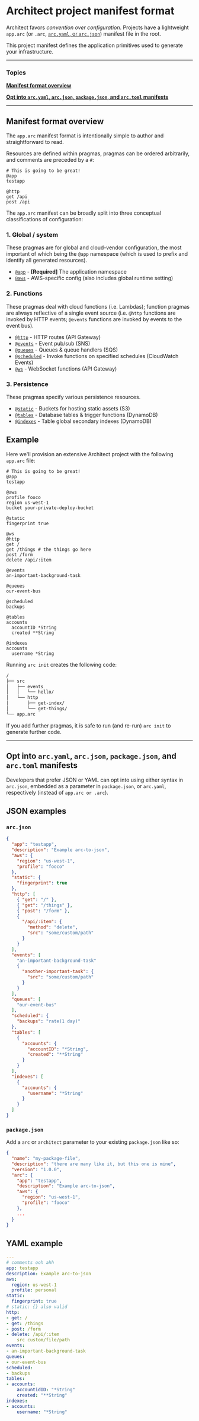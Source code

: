 # Architect project manifest format

Architect favors <em>convention over configuration</em>. Projects have a lightweight `app.arc` (or `.arc`, [`arc.yaml`, or `arc.json`](#yaml-json)) manifest file in the root.

This project manifest defines the application primitives used to generate your infrastructure.

---

### Topics

<a href=#manifest-format-overview><b>Manifest format overview</b></a>

<a href=#yaml-json><b>Opt into `arc.yaml`, `arc.json`, `package.json`, and `arc.toml` manifests</b></a>

---



## Manifest format overview

The `app.arc` manifest format is intentionally simple to author and straightforward to read.

Resources are defined within pragmas, pragmas can be ordered arbitrarily, and comments are preceded by a `#`:

```arc
# This is going to be great!
@app
testapp

@http
get /api
post /api
```

The `app.arc` manifest can be broadly split into three conceptual classifications of configuration:


### 1. Global / system

These pragmas are for global and cloud-vendor configuration, the most important of which being the `@app` namespace (which is used to prefix and identify all generated resources).

- [`@app`](/reference/arc/app) - **[Required]** The application namespace
- [`@aws`](/reference/arc/aws) - AWS-specific config (also includes global runtime setting)


### 2. Functions

These pragmas deal with cloud functions (i.e. Lambdas); function pragmas are always reflective of a single event source (i.e. `@http` functions are invoked by HTTP events; `@events` functions are invoked by events to the event bus).

- [`@http`](/reference/arc/http) - HTTP routes (API Gateway)
- [`@events`](/reference/arc/events) - Event pub/sub (SNS)
- [`@queues`](/reference/arc/queues) - Queues & queue handlers (SQS)
- [`@scheduled`](/reference/arc/scheduled) - Invoke functions on specified schedules (CloudWatch Events)
- [`@ws`](/reference/arc/ws) - WebSocket functions (API Gateway)


### 3. Persistence

These pragmas specify various persistence resources.

- [`@static`](/reference/arc/static) - Buckets for hosting static assets (S3)
- [`@tables`](/reference/arc/tables) - Database tables & trigger functions (DynamoDB)
- [`@indexes`](/reference/arc/indexes) - Table global secondary indexes (DynamoDB)


## Example

Here we'll provision an extensive Architect project with the following `app.arc` file:

```arc
# This is going to be great!
@app
testapp

@aws
profile fooco
region us-west-1
bucket your-private-deploy-bucket

@static
fingerprint true

@ws
@http
get /
get /things # the things go here
post /form
delete /api/:item

@events
an-important-background-task

@queues
our-event-bus

@scheduled
backups

@tables
accounts
  accountID *String
  created **String

@indexes
accounts
  username *String

```

Running `arc init` creates the following code:

```bash
/
├── src
│   ├── events
│   │   └── hello/
│   └── http
│       ├── get-index/
│       └── get-things/
└── app.arc
```

If you add further pragmas, it is safe to run (and re-run) `arc init` to generate further code.

---

## <span id=yaml-json>Opt into `arc.yaml`, `arc.json`, `package.json`, and `arc.toml` manifests</span>

Developers that prefer JSON or YAML can opt into using either syntax in `arc.json`, embedded as a parameter in `package.json`, or `arc.yaml`, respectively (instead of `app.arc or .arc`).


## JSON examples

### `arc.json`

```json
{
  "app": "testapp",
  "description": "Example arc-to-json",
  "aws": {
    "region": "us-west-1",
    "profile": "fooco"
  },
  "static": {
    "fingerprint": true
  },
  "http": [
    { "get": "/" },
    { "get": "/things" },
    { "post": "/form" },
    {
      "/api/:item": {
        "method": "delete",
        "src": "some/custom/path"
      }
    }
  ],
  "events": [
    "an-important-background-task"
    {
      "another-important-task": {
        "src": "some/custom/path"
      }
    }
  ],
  "queues": [
    "our-event-bus"
  ],
  "scheduled": {
    "backups": "rate(1 day)"
  },
  "tables": [
    {
      "accounts": {
        "accountID": "*String",
        "created": "**String"
      }
    }
  ],
  "indexes": [
    {
      "accounts": {
        "username": "*String"
      }
    }
  ]
}
```

### `package.json`

Add a `arc` or `architect` parameter to your existing `package.json` like so:

```json
{
  "name": "my-package-file",
  "description": "there are many like it, but this one is mine",
  "version": "1.0.0",
  "arc": {
    "app": "testapp",
    "description": "Example arc-to-json",
    "aws": {
      "region": "us-west-1",
      "profile": "fooco"
    },
    ...
  }
}
```


## YAML example

```yaml
---
# comments ooh ahh
app: testapp
description: Example arc-to-json
aws:
  region: us-west-1
  profile: personal
static:
  fingerprint: true
# static: {} also valid
http:
- get: /
- get: /things
- post: /form
- delete: /api/:item
    src custom/file/path
events:
- an-important-background-task
queues:
- our-event-bus
scheduled:
- backups
tables:
- accounts:
    accountidID: "*String"
    created: "**String"
indexes:
- accounts:
    username: "*String"
```
